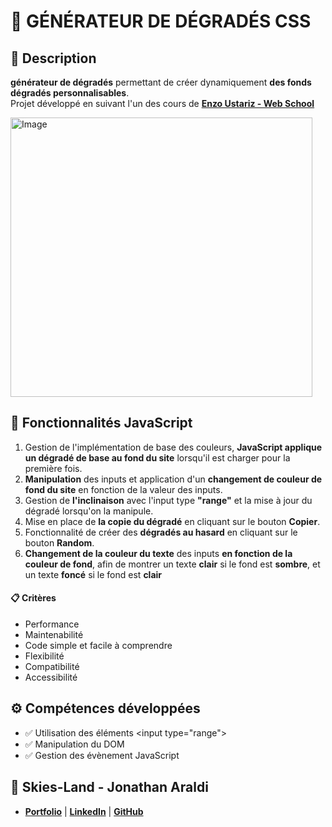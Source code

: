 # 🎨 GÉNÉRATEUR DE DÉGRADÉS CSS

## 📖 Description
**générateur de dégradés** permettant de créer dynamiquement **des fonds dégradés personnalisables**.<br>
Projet développé en suivant l'un des cours de **[Enzo Ustariz - Web School](https://www.udemy.com/user/ustariz-enzo/)** 

<img width="483" height="447" alt="Image" src="https://github.com/user-attachments/assets/5e838408-18d1-45c8-a9e6-904229c02cf3" />

## 🔧 Fonctionnalités JavaScript
1. Gestion de l'implémentation de base des couleurs, **JavaScript applique un dégradé de base au fond du site** lorsqu'il est charger pour la première fois.
2. **Manipulation** des inputs et application d'un **changement de couleur de fond du site** en fonction de la valeur des inputs.
3. Gestion de **l'inclinaison** avec l'input type **"range"** et la mise à jour du dégradé lorsqu'on la manipule.
4. Mise en place de **la copie du dégradé** en cliquant sur le bouton **Copier**.
5. Fonctionnalité de créer des **dégradés au hasard** en cliquant sur le bouton **Random**.
6. **Changement de la couleur du texte** des inputs **en fonction de la couleur de fond**, afin de montrer un texte **clair** si le fond est **sombre**, et un texte **foncé** si le fond est **clair**

#### 📋 Critères
- Performance
- Maintenabilité
- Code simple et facile à comprendre
- Flexibilité
- Compatibilité
- Accessibilité

## ⚙️ Compétences développées
- ✅ Utilisation des éléments \<input type="range">
- ✅ Manipulation du DOM
- ✅ Gestion des évènement JavaScript

## 👤 Skies-Land - Jonathan Araldi
- **[Portfolio](https://portfolio-jonathan-araldi.netlify.app/)** | **[LinkedIn](https://www.linkedin.com/in/jonathan-araldi/)** | **[GitHub](https://github.com/Skies-Land)**